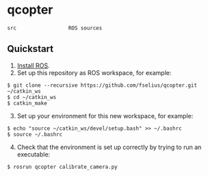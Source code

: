 # qcopter

    src                 ROS sources

## Quickstart

 1. [Install ROS][install-ros].
 2. Set up this repository as ROS workspace, for example:

```
$ git clone --recursive https://github.com/fselius/qcopter.git ~/catkin_ws
$ cd ~/catkin_ws
$ catkin_make
```

 3. Set up your environment for this new workspace, for example:

```
$ echo "source ~/catkin_ws/devel/setup.bash" >> ~/.bashrc
$ source ~/.bashrc
```

 4. Check that the environment is set up correctly by trying to run an executable:

```
$ rosrun qcopter calibrate_camera.py
```

[install-ros]: http://wiki.ros.org/indigo/Installation/Ubuntu

